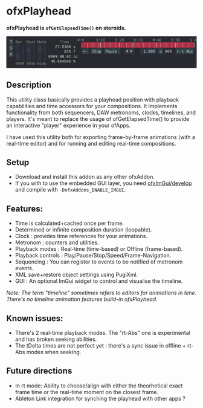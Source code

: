 # ofxPlayhead

**ofxPlayhead is `ofGetElapsedTime()` on steroids.**

![ofxPlayhead](./ofxPlayhead_screenshot.png)

## Description

This utility class basically provides a playhead position with playback capabilities and time accessors for your compositions.
It implements functionality from both sequencers, DAW metronoms, clocks, timelines, and players.
It's meant to replace the usage of ofGetElapsedTime() to provide an interactive "player" experience in your ofApps.

I have used this utility both for exporting frame-by-frame animations (with a real-time editor) and for running and editing real-time compositions.


## Setup

- Download and install this addon as any other ofxAddon.
- If you with to use the embedded GUI layer, you need [ofxImGui/develop](https://github.com/jvcleave/ofxImGui/tree/develop) and compile with `-DofxAddons_ENABLE_IMGUI`.


## Features:

- Time is calculated+cached once per frame.
- Determined or infinite composition duration (loopable).
- Clock : provides time references for your animations.
- Metronom : counters and utilities.
- Playback modes : Real-time (time-based) or Offline (frame-based).
- Playback controls : Play/Pause/Stop/Speed/Frame-Navigation.
- Sequencing : You can register to events to be notified of metronom events.
- XML save+restore object settings using PugiXml.
- GUI : An optional ImGui widget to control and visualise the timeline.

_Note: The term "timeline" sometimes refers to editors for animations in time. There's no timeline animation features build-in ofxPlayhead._

## Known issues:
- There's 2 real-time playback modes. The "rt-Abs" one is experimental and has broken seeking abilities.
- The tDelta times are not perfect yet : there's a sync issue in offline + rt-Abs modes when seeking.

## Future directions
- In rt mode: Ability to choose/align with either the theorhetical exact frame time or the real-time moment on the closest frame.
- Ableton Link integration for synching the playhead with other apps ?